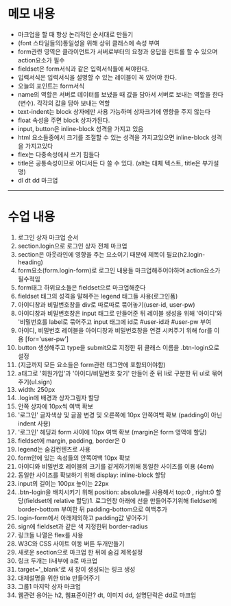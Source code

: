 # 메모 내용
 * 마크업을 할 때 항상 논리적인 순서대로 만들기
 * (font 스타일들의)통일성을 위해 상위 클래스에 속성 부여 
 * form관련 영역은 클라이언트가 서버로부터의 요청과 응답을 컨트롤 할 수 있으며 action요소가 필수
 * fieldset은 form서식과 같은 입력서식들에 써야한다. 
 * 입력서식은 입력서식을 설명할 수 있는 레이블이 꼭 있어야 한다.
 * 오늘의 포인트는 form서식
 * name의 역할은 서버로 데이터를 보냈을 때 값을 담아서 서버로 보내는 역할을 한다(변수). 각각의 값을 담아 보내는 역할
 * text-indent는 block 상자에만 사용 가능하며 상자크기에 영향을 주지 않는다
 * float 속성을 주면 block 상자가된다.
 * input, button은 inline-block 성격을 가지고 있음
 * html 요소들중에서 크기를 조절할 수 있는 성격을 가지고있으면 inline-block 성격을 가지고있다
 * flex는 다중속성에서 쓰기 힘들다
 * title은 공통속성이므로 어디서든 다 쓸 수 있다. (alt는 대체 텍스트, title은 부가설명)
 * dl dt dd 마크업
  
 ----

# 수업 내용
 1. 로그인 상자 마크업 순서 
1. section.login으로 로그인 상자 전체 마크업
1. section은 아웃라인에 영향을 주는 요소이기 때문에 제목이 필요(h2.login-heading)
1. form요소(form.login-form)로 로그인 내용들 마크업해주어야하며 action요소가 필수적임 
1. form태그 하위요소들은 fieldset으로 마크업해준다 
1. fieldset 태그의 성격을 말해주는 legend 태그들 사용(로그인폼)
1. 아이디창과 비밀번호창을 div로 따로따로 묶어놓기(user-id, user-pw)
1. 아이디창과 비밀번호창은 input 태그로 만들어준 뒤 레이블 생성을 위해 '아이디'와 '비밀번호를 label로 묶어주고 input 태그에 id로 #user-id과 #user-pw 부여 
1. 아이디, 비밀번호 레이블을 아이디창과 비밀번호창을 연결 시켜주기 위해 for를 이용 [for='user-pw']
1. button 생성해주고 type을 submit으로 지정한 뒤 클래스 이름을 .btn-login으로 설정
1. (지금까지 모든 요소들은 form관련 태그안에 포함되어야함)
1. a태그로 '회원가입'과 '아이디/비밀번호 찾기' 만들어 준 뒤 li로 구분한 뒤 ul로 묶어주기(ul.sign)
1. width: 250px
1. .login에 배경과 상자그림자 할당
1. 안쪽 상자에 10px씩 여백 확보
1. '로그인' 글자색상 및 글꼴 변경 및 오른쪽에 10px 안쪽여백 확보 (padding이 아닌 indent 사용)
1. '로그인' 헤딩과 form 사이에 10px 여백 확보 (margin은 form 영역에 할당)
1. fieldset에 margin, padding, border은 0
1. legend는 숨김컨텐츠로 사용  
1. form안에 있는 속성들의 안쪽여백 10px 확보
1. 아이디와 비밀번호 레이블의 크기를 같게하기위해 동일한 사이즈를 이용 (4em) 
1. 동일한 사이즈를 확보하기 위해 display: inline-block 할당
1. input의 길이는 100px 높이는 22px
1. .btn-login을 배치시키기 위해 position: absolute를 사용해서 top:0 , right:0 할당(fieldset에 relative 할당)1.  로그인창 아래에 선을 만들어주기위해 fieldset에 border-bottom 부여한 뒤 padding-bottom으로 여백추가
1. login-form에서 아래제외하고 padding값 넣어주기
1. sign에 fieldset과 같은 색 지정한뒤 border-radius
1. 링크들 나열은 flex를 사용
1. W3C와 CSS 사이트 이동 버튼 두개만들기
1. 새로운 section으로 마크업 한 뒤에 숨김 제목설정
1. 링크 두개는 li내부에 a로 마크업
1. target='_blank'로 새 창이 생성되는 링크 생성
1. 대체설명을 위한 title 만들어주기
1. 그룹1 마지막 상자 마크업
1. 웹관련 용어는 h2, 웹표준이란? dt, 이미지 dd, 설명단락은 dd로 마크업